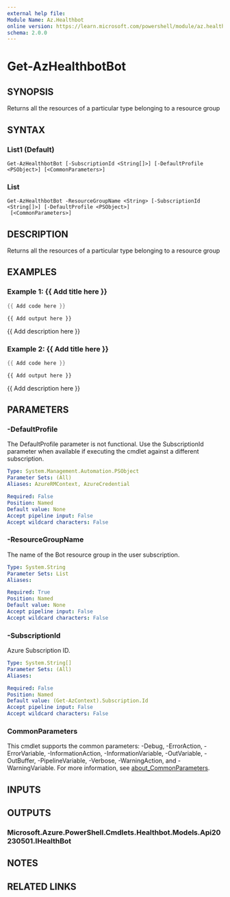 ```yaml
---
external help file:
Module Name: Az.Healthbot
online version: https://learn.microsoft.com/powershell/module/az.healthbot/get-azhealthbotbot
schema: 2.0.0
---
```


# Get-AzHealthbotBot

## SYNOPSIS
Returns all the resources of a particular type belonging to a resource group

## SYNTAX

### List1 (Default)
```
Get-AzHealthbotBot [-SubscriptionId <String[]>] [-DefaultProfile <PSObject>] [<CommonParameters>]
```

### List
```
Get-AzHealthbotBot -ResourceGroupName <String> [-SubscriptionId <String[]>] [-DefaultProfile <PSObject>]
 [<CommonParameters>]
```

## DESCRIPTION
Returns all the resources of a particular type belonging to a resource group

## EXAMPLES

### Example 1: {{ Add title here }}
```powershell
{{ Add code here }}
```

```output
{{ Add output here }}
```

{{ Add description here }}

### Example 2: {{ Add title here }}
```powershell
{{ Add code here }}
```

```output
{{ Add output here }}
```

{{ Add description here }}

## PARAMETERS

### -DefaultProfile
The DefaultProfile parameter is not functional.
Use the SubscriptionId parameter when available if executing the cmdlet against a different subscription.

```yaml
Type: System.Management.Automation.PSObject
Parameter Sets: (All)
Aliases: AzureRMContext, AzureCredential

Required: False
Position: Named
Default value: None
Accept pipeline input: False
Accept wildcard characters: False
```

### -ResourceGroupName
The name of the Bot resource group in the user subscription.

```yaml
Type: System.String
Parameter Sets: List
Aliases:

Required: True
Position: Named
Default value: None
Accept pipeline input: False
Accept wildcard characters: False
```

### -SubscriptionId
Azure Subscription ID.

```yaml
Type: System.String[]
Parameter Sets: (All)
Aliases:

Required: False
Position: Named
Default value: (Get-AzContext).Subscription.Id
Accept pipeline input: False
Accept wildcard characters: False
```

### CommonParameters
This cmdlet supports the common parameters: -Debug, -ErrorAction, -ErrorVariable, -InformationAction, -InformationVariable, -OutVariable, -OutBuffer, -PipelineVariable, -Verbose, -WarningAction, and -WarningVariable. For more information, see [about_CommonParameters](http://go.microsoft.com/fwlink/?LinkID=113216).

## INPUTS

## OUTPUTS

### Microsoft.Azure.PowerShell.Cmdlets.Healthbot.Models.Api20230501.IHealthBot

## NOTES

## RELATED LINKS


